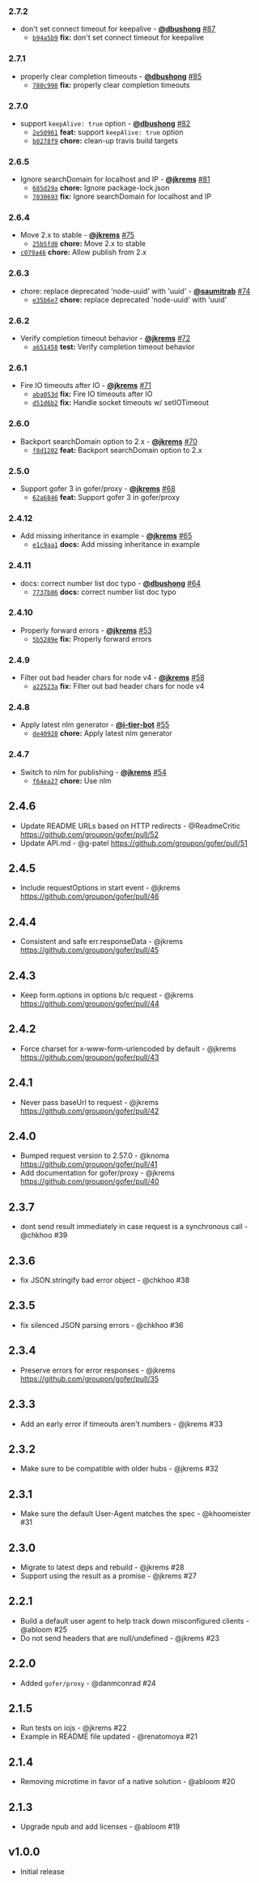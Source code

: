 ### 2.7.2

* don't set connect timeout for keepalive - **[@dbushong](https://github.com/dbushong)** [#87](https://github.com/groupon/gofer/pull/87)
  - [`b94a5b9`](https://github.com/groupon/gofer/commit/b94a5b925e0f096e04f8432188650ef0e35daa20) **fix:** don't set connect timeout for keepalive


### 2.7.1

* properly clear completion timeouts - **[@dbushong](https://github.com/dbushong)** [#85](https://github.com/groupon/gofer/pull/85)
  - [`780c998`](https://github.com/groupon/gofer/commit/780c998658c943807fdf2bcc558c607bd4931f00) **fix:** properly clear completion timeouts


### 2.7.0

* support `keepAlive: true` option - **[@dbushong](https://github.com/dbushong)** [#82](https://github.com/groupon/gofer/pull/82)
  - [`2e50961`](https://github.com/groupon/gofer/commit/2e5096184d3634746b181e30ca0b3678402bdb05) **feat:** support `keepAlive: true` option
  - [`b0278f9`](https://github.com/groupon/gofer/commit/b0278f96a26611f871c9e9a72e371ec83f8660a5) **chore:** clean-up travis build targets


### 2.6.5

* Ignore searchDomain for localhost and IP - **[@jkrems](https://github.com/jkrems)** [#81](https://github.com/groupon/gofer/pull/81)
  - [`685d29a`](https://github.com/groupon/gofer/commit/685d29aa4739ed905b3012aa0937a6260e642d3b) **chore:** Ignore package-lock.json
  - [`7030693`](https://github.com/groupon/gofer/commit/7030693b9222ecc10a8a28fcd8b7aea02fe15d44) **fix:** Ignore searchDomain for localhost and IP


### 2.6.4

* Move 2.x to stable - **[@jkrems](https://github.com/jkrems)** [#75](https://github.com/groupon/gofer/pull/75)
  - [`25b5fd0`](https://github.com/groupon/gofer/commit/25b5fd090d4614b5dce225e168f8a7322e300d7a) **chore:** Move 2.x to stable
* [`c079a46`](https://github.com/groupon/gofer/commit/c079a468d92123899424444aa4c02f959a27f61d) **chore:** Allow publish from 2.x


### 2.6.3

* chore: replace deprecated 'node-uuid' with 'uuid' - **[@saumitrab](https://github.com/saumitrab)** [#74](https://github.com/groupon/gofer/pull/74)
  - [`e35b6e7`](https://github.com/groupon/gofer/commit/e35b6e7393e3b86ca087d0740f997d9fc71f3084) **chore:** replace deprecated 'node-uuid' with 'uuid'


### 2.6.2

* Verify completion timeout behavior - **[@jkrems](https://github.com/jkrems)** [#72](https://github.com/groupon/gofer/pull/72)
  - [`a651458`](https://github.com/groupon/gofer/commit/a6514586206023d9c8e2a9b2619b45543d3a20c2) **test:** Verify completion timeout behavior


### 2.6.1

* Fire IO timeouts after IO - **[@jkrems](https://github.com/jkrems)** [#71](https://github.com/groupon/gofer/pull/71)
  - [`aba053d`](https://github.com/groupon/gofer/commit/aba053da0f8dfaeb97b0d9d59b61583c3336a425) **fix:** Fire IO timeouts after IO
  - [`d51d6b2`](https://github.com/groupon/gofer/commit/d51d6b2e21151a913de172228699df20dd7412fb) **fix:** Handle socket timeouts w/ setIOTimeout


### 2.6.0

* Backport searchDomain option to 2.x - **[@jkrems](https://github.com/jkrems)** [#70](https://github.com/groupon/gofer/pull/70)
  - [`f8d1202`](https://github.com/groupon/gofer/commit/f8d12020e098c6564cd7d138fb8b0a6f15105330) **feat:** Backport searchDomain option to 2.x


### 2.5.0

* Support gofer 3 in gofer/proxy - **[@jkrems](https://github.com/jkrems)** [#68](https://github.com/groupon/gofer/pull/68)
  - [`62a6846`](https://github.com/groupon/gofer/commit/62a6846695d9645ed22e4a07e16f1dd3a8d21398) **feat:** Support gofer 3 in gofer/proxy


### 2.4.12

* Add missing inheritance in example - **[@jkrems](https://github.com/jkrems)** [#65](https://github.com/groupon/gofer/pull/65)
  - [`e1c9aa1`](https://github.com/groupon/gofer/commit/e1c9aa1afb9a3e0800ea097cdb17a4022333a151) **docs:** Add missing inheritance in example


### 2.4.11

* docs: correct number list doc typo - **[@dbushong](https://github.com/dbushong)** [#64](https://github.com/groupon/gofer/pull/64)
  - [`7737b86`](https://github.com/groupon/gofer/commit/7737b8693a675d8a5e1244d6231e1f67d0d5283b) **docs:** correct number list doc typo


### 2.4.10

* Properly forward errors - **[@jkrems](https://github.com/jkrems)** [#53](https://github.com/groupon/gofer/pull/53)
  - [`5b5289e`](https://github.com/groupon/gofer/commit/5b5289eba138292271509b56930ba7463ff3c483) **fix:** Properly forward errors


### 2.4.9

* Filter out bad header chars for node v4 - **[@jkrems](https://github.com/jkrems)** [#58](https://github.com/groupon/gofer/pull/58)
  - [`a22523a`](https://github.com/groupon/gofer/commit/a22523a3e197e70b43e3365b89c7ca59ba8d5c72) **fix:** Filter out bad header chars for node v4


### 2.4.8

* Apply latest nlm generator - **[@i-tier-bot](https://github.com/i-tier-bot)** [#55](https://github.com/groupon/gofer/pull/55)
  - [`de40928`](https://github.com/groupon/gofer/commit/de40928d7de1bc5508671c8ac771c42f93c99ee2) **chore:** Apply latest nlm generator


### 2.4.7

* Switch to nlm for publishing - **[@jkrems](https://github.com/jkrems)** [#54](https://github.com/groupon/gofer/pull/54)
  - [`f64ea27`](https://github.com/groupon/gofer/commit/f64ea27fcf89d8e3321f52fbfd60b7581839cf83) **chore:** Use nlm


2.4.6
-----
* Update README URLs based on HTTP redirects - @ReadmeCritic
  https://github.com/groupon/gofer/pull/52
* Update API.md - @g-patel
  https://github.com/groupon/gofer/pull/51

2.4.5
-----
* Include requestOptions in start event - @jkrems
  https://github.com/groupon/gofer/pull/46

2.4.4
-----
* Consistent and safe err.responseData - @jkrems
  https://github.com/groupon/gofer/pull/45

2.4.3
-----
* Keep form.options in options b/c request - @jkrems
  https://github.com/groupon/gofer/pull/44

2.4.2
-----
* Force charset for x-www-form-urlencoded by default - @jkrems
  https://github.com/groupon/gofer/pull/43

2.4.1
-----
* Never pass baseUrl to request - @jkrems
  https://github.com/groupon/gofer/pull/42

2.4.0
-----
* Bumped request version to 2.57.0 - @knoma
  https://github.com/groupon/gofer/pull/41
* Add documentation for gofer/proxy - @jkrems
  https://github.com/groupon/gofer/pull/40

2.3.7
-----
* dont send result immediately in case request is a synchronous call - @chkhoo #39

2.3.6
-----
* fix JSON.stringify bad error object - @chkhoo #38

2.3.5
-----
* fix silenced JSON parsing errors - @chkhoo #36

2.3.4
-----
* Preserve errors for error responses - @jkrems
  https://github.com/groupon/gofer/pull/35

2.3.3
-----
* Add an early error if timeouts aren't numbers - @jkrems #33

2.3.2
-----
* Make sure to be compatible with older hubs - @jkrems #32

2.3.1
-----
* Make sure the default User-Agent matches the spec - @khoomeister #31

2.3.0
-----
* Migrate to latest deps and rebuild - @jkrems #28
* Support using the result as a promise - @jkrems #27

2.2.1
-----
* Build a default user agent to help track down misconfigured clients - @abloom #25
* Do not send headers that are null/undefined - @jkrems #23

2.2.0
-----
* Added `gofer/proxy` - @danmconrad #24

2.1.5
-----
* Run tests on iojs - @jkrems #22
* Example in README file updated - @renatomoya #21

2.1.4
-----
* Removing microtime in favor of a native solution - @abloom #20

2.1.3
-----
* Upgrade npub and add licenses - @abloom #19

v1.0.0
------
* Initial release
